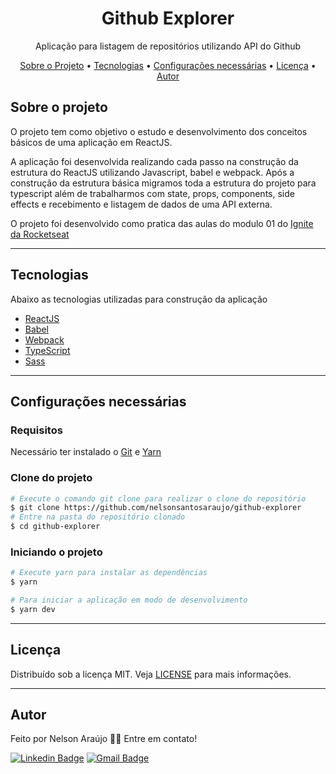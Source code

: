 <h1 align="center">
    Github Explorer
</h1>
<p align="center">Aplicação para listagem de repositórios utilizando API do Github</p>


<p align="center">
 <a href="#sobre-o-projeto">Sobre o Projeto</a> •
 <a href="#tecnologias">Tecnologias</a> •
 <a href="#configurações-necessárias">Configurações necessárias</a> •
 <a href="#licença">Licença</a> •
 <a href="#autor">Autor</a>
</p>

## Sobre o projeto

O projeto tem como objetivo o estudo e desenvolvimento dos conceitos básicos de uma aplicação em ReactJS.

A aplicação foi desenvolvida realizando cada passo na construção da estrutura do ReactJS utilizando Javascript, babel e webpack. Após a construção da estrutura básica migramos toda a estrutura do projeto para typescript além de trabalharmos com state, props, components, side effects e recebimento e listagem de dados de uma API externa.

O projeto foi desenvolvido como pratica das aulas do modulo 01 do [Ignite da Rocketseat](https://rocketseat.com.br/)

---

## Tecnologias

Abaixo as tecnologias utilizadas para construção da aplicação

- [ReactJS](https://reactjs.org/)
- [Babel](https://babeljs.io/)
- [Webpack](https://webpack.js.org/)
- [TypeScript](https://www.typescriptlang.org/)
- [Sass](https://sass-lang.com/)

---

## Configurações necessárias

### **Requisitos**

Necessário ter instalado o [Git](https://git-scm.com/) e [Yarn](https://classic.yarnpkg.com)


### **Clone do projeto**

```bash
# Execute o comando git clone para realizar o clone do repositório
$ git clone https://github.com/nelsonsantosaraujo/github-explorer
# Entre na pasta do repositório clonado
$ cd github-explorer
```

### **Iniciando o projeto**

```bash
# Execute yarn para instalar as dependências
$ yarn

# Para iniciar a aplicação em modo de desenvolvimento
$ yarn dev

```

---

## Licença

Distribuído sob a licença MIT. Veja [LICENSE](LICENSE) para mais informações.

---

## Autor

Feito por Nelson Araújo 👋🏽 Entre em contato!

[![Linkedin Badge](https://img.shields.io/badge/-Nelson-blue?style=flat-square&logo=Linkedin&logoColor=white&link=https://www.linkedin.com/in/tgmarinho/)](https://www.linkedin.com/in/nelsonsantosaraujo/)
[![Gmail Badge](https://img.shields.io/badge/-nelsonsantosaraujo@hotmail.com-red?style=flat-square&link=mailto:nelsonsantosaraujo@hotmail.com)](mailto:nelsonsantosaraujo@hotmail.com)
